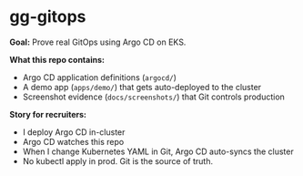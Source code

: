 # gg-gitops

**Goal:** Prove real GitOps using Argo CD on EKS.

**What this repo contains:**
- Argo CD application definitions (`argocd/`)
- A demo app (`apps/demo/`) that gets auto-deployed to the cluster
- Screenshot evidence (`docs/screenshots/`) that Git controls production

**Story for recruiters:**
- I deploy Argo CD in-cluster
- Argo CD watches this repo
- When I change Kubernetes YAML in Git, Argo CD auto-syncs the cluster
- No kubectl apply in prod. Git is the source of truth.
